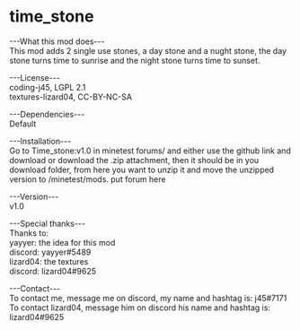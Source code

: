 # time_stone

---What this mod does---<br />
This mod adds 2 single use stones, a day stone and a nught stone, the day stone turns time to sunrise and the night stone turns time to sunset.

---License---<br />
coding-j45, LGPL 2.1<br />
textures-lizard04, CC-BY-NC-SA

---Dependencies---<br />
Default

---Installation---<br />
Go to Time_stone:v1.0 in minetest forums\/ and either use the github link and download or download the .zip attachment, then it should be in you download folder, from here you want to unzip it and move the unzipped version to /minetest/mods.
put forum here

---Version---<br />
v1.0

---Special thanks---<br />
Thanks to:<br />
yayyer: the idea for this mod<br />
discord: yayyer#5489<br />
lizard04: the textures<br />
discord: lizard04#9625<br />

---Contact---<br />
To contact me, message me on discord, my name and hashtag is: j45#7171<br />
To contact lizard04, message him on discord his name and hashtag is: lizard04#9625<br />
